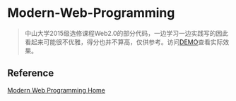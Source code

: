 # Modern-Web-Programming

> 中山大学2015级选修课程Web2.0的部分代码，一边学习一边实践写的因此看起来可能很不优雅，得分也并不算高，仅供参考。访问[DEMO](https://jskyzero.github.io/MWP/)查看实际效果。

## Reference

[Modern Web Programming Home](http://my.ss.sysu.edu.cn/wiki/display/WEB/Modern+Web+Programming+Home)

